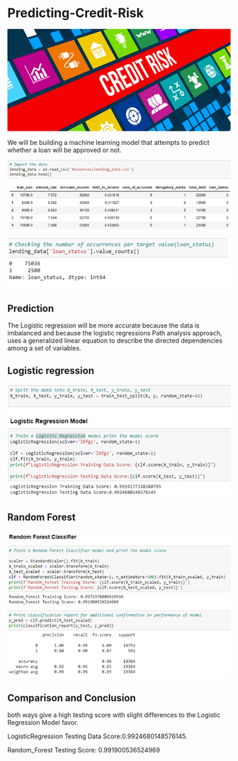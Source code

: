 # Predicting-Credit-Risk
![cover](/images/creditrisk_banner1.png)


We will be building a machine learning model that attempts to predict whether a loan will be approved or not.



![data](/images/data.png)

![im](/images/imbalanced_data.png)
## Prediction
The Logistic regression will be more accurate because the data is imbalanced and because the logistic regressions Path analysis approach, uses a generalized linear equation to describe the directed dependencies among a set of variables.

## Logistic regression


![LogR](/images/logistecR.png)
## Random Forest

![randomF](/images/random.png)
## Comparison and Conclusion
both ways give a high testing score with slight differences to the Logistic Regression Model favor.

LogisticRegression Testing Data Score:0.9924680148576145.

Random_Forest Testing Score: 0.991900536524969


